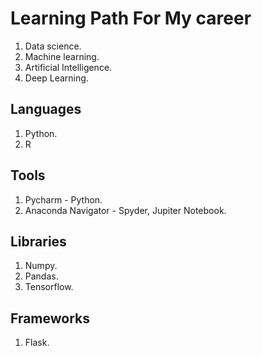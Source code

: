 # Learning Path For My career


1. Data science.
2. Machine learning.
3. Artificial Intelligence.
4. Deep Learning.


## Languages

1. Python.
2. R

## Tools

1. Pycharm - Python.
2. Anaconda Navigator - Spyder, Jupiter Notebook.


## Libraries

1. Numpy.
2. Pandas.
3. Tensorflow.


## Frameworks
1. Flask.

